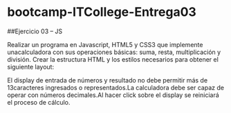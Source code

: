 # bootcamp-ITCollege-Entrega03

##Ejercicio 03 – JS

Realizar un programa en Javascript, HTML5 y CSS3 que implemente unacalculadora con sus operaciones básicas: suma, resta, multiplicación y división.
Crear la estructura HTML y los estilos necesarios para obtener el siguiente layout:

El display de entrada de números y resultado no debe permitir más de 13caracteres ingresados o representados.La calculadora debe ser capaz de operar con números decimales.Al hacer click sobre el display se reiniciará el proceso de cálculo.